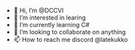- 👋 Hi, I’m @DCCVI
- 👀 I’m interested in learing
- 🌱 I’m currently learning C#
- 💞️ I’m looking to collaborate on anything 
- 📫 How to reach me discord @latekukko
